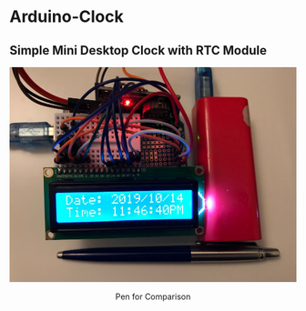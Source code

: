 # Arduino-Clock

## Simple Mini Desktop Clock with RTC Module

![Clock Prototype](https://github.com/Felix-Suen/Arduino-Clock/blob/master/Arduino_Clock.JPG)
<p align="center"> Pen for Comparison </p>

